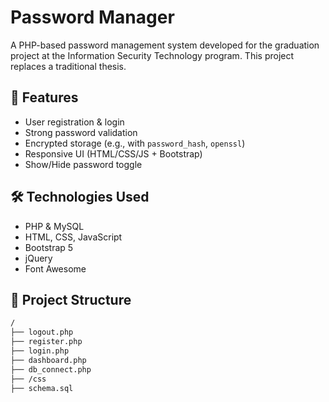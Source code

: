 # Password Manager

A PHP-based password management system developed for the graduation project at the Information Security Technology program. This project replaces a traditional thesis.

## 🔐 Features
- User registration & login
- Strong password validation
- Encrypted storage (e.g., with `password_hash`, `openssl`)
- Responsive UI (HTML/CSS/JS + Bootstrap)
- Show/Hide password toggle

## 🛠️ Technologies Used
- PHP & MySQL
- HTML, CSS, JavaScript
- Bootstrap 5
- jQuery
- Font Awesome

## 📁 Project Structure
```bash
/
├── logout.php
├── register.php
├── login.php
├── dashboard.php
├── db_connect.php
├── /css
├── schema.sql
